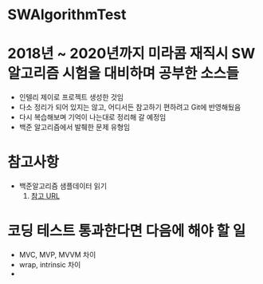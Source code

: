 # SWAlgorithmTest
# 2018년 ~ 2020년까지 미라콤 재직시 SW 알고리즘 시험을 대비하며 공부한 소스들
- 인텔리 제이로 프로젝트 생성한 것임
- 다소 정리가 되어 있지는 않고, 어디서든 참고하기 편하려고 Git에 반영해뒀음
- 다시 복습해보며 기억이 나는대로 정리해 갈 예정임
- 백준 알고리즘에서 발췌한 문제 유형임

# 참고사항
- 백준알고리즘 샘플데이터 읽기 
  1. [참고 URL](https://velog.io/@nowij/%EB%B0%B1%EC%A4%80-%EC%9E%90%EB%B0%94-%EC%A0%9C%EC%B6%9C-%EB%B0%A9%EB%B2%95)
# 코딩 테스트 통과한다면 다음에 해야 할 일
- MVC, MVP, MVVM 차이
- wrap, intrinsic 차이
- 
